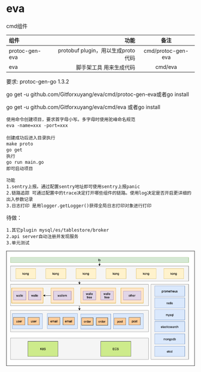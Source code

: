 # eva

cmd组件

|组件|功能|备注|
|:-----| ----: | :----: |
|protoc-gen-eva|protobuf plugin，用以生成proto代码|cmd/protoc-gen-eva|
|eva|脚手架工具 用来生成代码|cmd/eva|

要求:
protoc-gen-go 1.3.2

go get -u github.com/Gitforxuyang/eva/cmd/protoc-gen-eva或者go install 

go get -u github.com/Gitforxuyang/eva/cmd/eva 或者go install

```
使用命令创建项目，要求首字母小写。多字母时使用驼峰命名规范
eva -name=xxx -port=xxx 

创建成功后进入目录执行
make proto
go get 
执行
go run main.go 
即可启动项目
```
```
功能
1.sentry上报。通过配置sentry地址即可使用sentry上报panic
2.链路追踪 可通过配置中的trace决定打开哪些组件的链路。使用log决定是否开启更详细的出入参数记录
3.日志打印 是用logger.getLogger()获得全局日志打印对象进行打印
```
待做：
```
1.其它plugin mysql/es/tablestore/broker 
2.api server自动注册并发现服务 
3.单元测试
```

![avatar](./eva架构图.png)